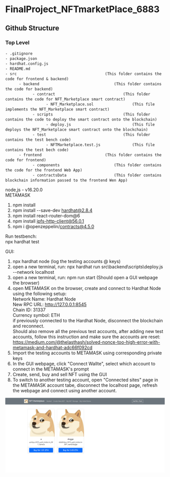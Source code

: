 # FinalProject_NFTmarketPlace_6883

## Github Structure
### Top Level
    - .gitignore
    - package.json
    - hardhat.config.js
    - README.md
    - src                                       (This folder contains the code for frontend & backend)
          - backend                                 (This folder contains the code for backend)
                - contract                              (This folder contains the code for NFT_Marketplace smart contract)
                      - NFT_Marketplace.sol                 (This file implements the NFT_Marketplace smart contract)
                - scripts                               (This folder contains the code to deploy the smart contract onto the blockchain)
                      - deploy.js                           (This file deploys the NFT_Marketplace smart contract onto the blockchain)
                - test                                  (This folder contains the test bench code)
                      - NFTMarketplace.test.js              (This file contains the test bech code)
          - frontend                            (This folder contains the code for frontend)
                - components                        (This folder contains the code for the frontend Web App)
                - contractsData                     (This folder contains blockchain information passed to the frontend Wen App)
 
  node,js - v16.20.0  <br>
  METAMASK  <br>
 
 
1. npm install
2. npm install --save-dev hardhat@2.8.4
3. npm install react-router-dom@6
4. npm install ipfs-http-client@56.0.1
5. npm i @openzeppelin/contracts@4.5.0

Run testbench:  <br>
 npx hardhat test  <br>
 
GUI:  <br>
 1. npx hardhat node     (log the testing accounts @ keys)
 2. open a new terminal, run: npx hardhat run src\backend\scripts\deploy.js --network localhost
 3. open a new terminal, run: npm run start     (Should open a GUI webpage the browser)
 4. open METAMASK on the browser, create and connect to Hardhat Node using the following setup:  <br>
      Network Name: Hardhat Node  <br>
      New RPC URL: http://127.0.0.1:8545  <br>
      Chain ID: 31337  <br>
      Currency symbol: ETH  <br>
      if previously connected to the Hardhat Node, disconnect the blockchain and reconnect.  <br>
      Should also remove all the previous test accounts, after adding new test accounts, follow this instruction and make sure the
      accounts are reset:
      https://medium.com/@thelasthash/solved-nonce-too-high-error-with-metamask-and-hardhat-adc66f092cd  <br>
 5. Import the testing accounts to METAMASK using corresponding private keys
 6. In the GUI webpage, click "Connect Wallte", select which account to connect in the METAMASK's prompt
 7. Create, send, buy and sell NFT using the GUI
 8. To switch to another testing account, open "Connected sites" page in the METAMASK account tabe, disconnect the localhost page, refresh the webpage and connect using another account. 

![alt text](/GUI_Sample.png)
